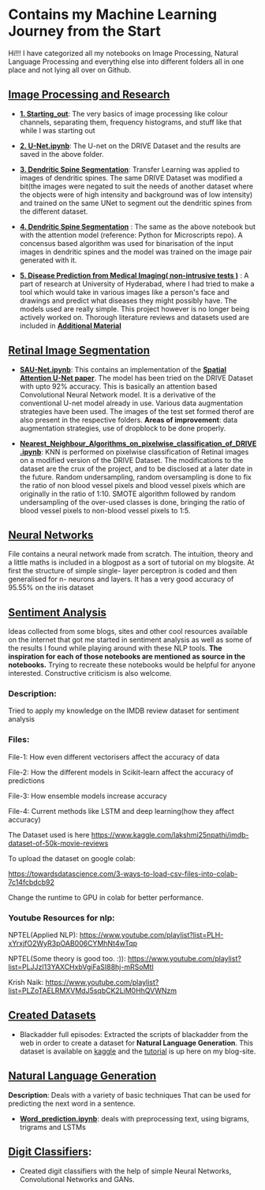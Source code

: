 # Contains my Machine Learning Journey from the Start

Hi!!!
I have categorized all my notebooks on Image Processing, Natural Language Processing and everything else into different folders all in one place and not lying all over on Github.

## [Image Processing and Research](https://github.com/SOUMEE2000/Machine-Learning-Stash/tree/main/1.%20Image%20Processing%20Basics%20and%20Research)

* **[1. Starting_out](https://github.com/SOUMEE2000/Machine-Learning-Stash/blob/main/Image%20Processing%20Basics/1.%20Starting_out.ipynb)**: The very basics of image processing like colour channels, separating them, frequency histograms, and stuff like that while I was starting out

* **[2. U-Net.ipynb](https://github.com/SOUMEE2000/Machine-Learning-Stash/blob/main/Image%20Processing%20Basics/2.%20U_Net.ipynb)**:
The U-net on the DRIVE Dataset and the results are saved in the above folder.

* **[3. Dendritic Spine Segmentation](https://github.com/SOUMEE2000/Machine-Learning-Stash/blob/main/Image%20Processing%20Basics/3.%20Dendritic_spine_segmentation(U_Net).ipynb)**: Transfer Learning was applied to images of dendritic spines. The same DRIVE Dataset was modified a bit(the images were negated to suit the needs of another dataset where the objects were of high intensity and background was of low intensity) and trained on the same UNet to segment out the dendritic spines from the different dataset.

* **[4. Dendritic Spine Segmentation](https://github.com/SOUMEE2000/Machine-Learning-Stash/blob/main/Image%20Processing%20Basics/4.%20Dendritic_Spine_Segmentation(Attention%20U_Net).ipynb)** : The same as the above notebook but with the attention model (reference: Python for Microscripts repo). A concensus based algorithm was used for binarisation of the input images in dendritic spines and the model was trained on the image pair generated with it.

* **[5. Disease Prediction from Medical Imaging( non-intrusive tests )](https://github.com/SOUMEE2000/Machine-Learning-Stash/blob/main/1.%20Image%20Processing%20Basics%20and%20Research/5.%20Disease_prediction_from_medical_imaging(non_intrusive_tests).ipynb)** : A part of research at University of Hyderabad, where I had tried to make a tool which would take in various images like a person's face and drawings and predict what diseases they might possibly have. The models used are really simple. This project however is no longer being actively worked on. Thorough literature reviews and datasets used are included in **[Additional Material](https://github.com/SOUMEE2000/Machine-Learning-Stash/tree/main/1.%20Image%20Processing%20Basics%20and%20Research/Additional%20Material%20(%20with%20the%205th%20notebook%20))**


## [Retinal Image Segmentation](https://github.com/SOUMEE2000/Machine-Learning-Stash/tree/main/2.%20Retinal%20Image%20Segmentation(Research))

* [**SAU-Net.ipynb**](https://github.com/SOUMEE2000/Machine-Learning-Stash/blob/main/Retinal%20Image%20Segmentation/1.SA_UNet.ipynb): This contains an implementation of the [**Spatial Attention U-Net paper**](https://arxiv.org/ftp/arxiv/papers/2004/2004.03696.pdf). The model has been tried on the DRIVE Dataset with upto 92% accuracy. This is basically an attention based Convolutional Neural Network model. It is a derivative of the conventional U-net model already in use. Various data augmentation strategies have been used. The images of the test set formed therof are also present in the respective folders. **Areas of improvement**: data augmentation strategies, use of dropblock to be done properly.

* [**Nearest_Neighbour_Algorithms_on_pixelwise_classification_of_DRIVE.ipynb**](https://github.com/SOUMEE2000/Machine-Learning-Stash/blob/main/Retinal%20Image%20Segmentation(Research)/2.KNN_on_pixelwise_classification_on_DRIVE.ipynb): KNN is performed on pixelwise classification of Retinal images on a modified version of the DRIVE Dataset. The modifications to the dataset are the crux of the project, and to be disclosed at a later date in the future. Random undersampling, random oversampling is done to fix the ratio of non blood vessel pixels and blood vessel pixels which are originally in the ratio of 1:10. SMOTE algorithm followed by random undersampling of the over-used classes is done, bringing the ratio of blood vessel pixels to non-blood vessel pixels to 1:5.

## [Neural Networks](https://github.com/SOUMEE2000/Machine-Learning-Stash/tree/main/3.%20Neural%20Networks)

File contains a neural network made from scratch. The intuition, theory and a little maths is included in a blogpost as a sort of tutorial on my blogsite. At first the structure of simple single- layer perceptron is coded and then generalised for n- neurons and layers. It has a very good accuracy of 95.55% on the iris dataset


## [Sentiment Analysis](https://github.com/SOUMEE2000/Machine-Learning-Stash/tree/main/4.%20Sentiment%20Analysis)

Ideas collected from some blogs, sites and other cool resources available on the internet that got me started in sentiment analysis as well as
some of the results I found while playing around with these NLP tools. **The inspiration for each of those notebooks are mentioned as source
in the notebooks.** Trying to recreate these notebooks would be helpful for anyone interested. Constructive criticism is also welcome.

### Description:
Tried to apply my knowledge on the IMDB review dataset for sentiment analysis

### Files:

File-1: How even different vectorisers affect the accuracy of data

File-2: How the different models in Scikit-learn affect the accuracy of predictions

File-3: How ensemble models increase accuracy

File-4: Current methods like LSTM and deep learning(how they affect accuracy)

The Dataset used is here
https://www.kaggle.com/lakshmi25npathi/imdb-dataset-of-50k-movie-reviews

To upload the dataset on google colab:

https://towardsdatascience.com/3-ways-to-load-csv-files-into-colab-7c14fcbdcb92

Change the runtime to GPU in colab for better performance.

### Youtube Resources for nlp:
NPTEL(Applied NLP): https://www.youtube.com/playlist?list=PLH-xYrxjfO2WyR3pOAB006CYMhNt4wTqp

NPTEL(Some theory is good too. :)): https://www.youtube.com/playlist?list=PLJJzI13YAXCHxbVgiFaSI88hj-mRSoMtI

Krish Naik: https://www.youtube.com/playlist?list=PLZoTAELRMXVMdJ5sqbCK2LiM0HhQVWNzm

## [Created Datasets](https://github.com/SOUMEE2000/Machine-Learning-Stash/tree/main/5.%20Created%20Datasets)
* Blackadder full episodes: Extracted the scripts of blackadder from the web in order to create a dataset for **Natural Language Generation**. This dataset is available on [kaggle](https://www.kaggle.com/soumee2000/blackadderfullscriptsrowan-atkinson) and the [tutorial](https://soumee2000.github.io/technical/Web-scrapping/) is up here on my blog-site.

## [Natural Language Generation](https://github.com/SOUMEE2000/Machine-Learning-Stash/tree/main/6.%20Natural%20Language%20Generation)
**Description**: Deals with a variety of basic techniques That can be used for predicting the next word in a sentence.

* **[Word_prediction.ipynb](https://github.com/SOUMEE2000/Machine-Learning-Stash/blob/main/6.%20Natural%20Language%20Generation/Word_prediction.ipynb)**: deals with preprocessing text, using bigrams, trigrams and LSTMs

## [Digit Classifiers](https://github.com/SOUMEE2000/Machine-Learning-Stash/tree/main/7.%20Digit%20Classifiers):
* Created digit classifiers with the help of simple Neural Networks, Convolutional Networks and GANs.
